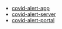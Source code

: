 - [covid-alert-app](https://github.com/cds-snc/covid-alert-app)
- [covid-alert-server](https://github.com/cds-snc/covid-alert-server)
- [covid-alert-portal](https://github.com/cds-snc/covid-alert-portal)

